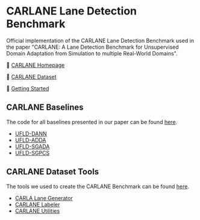 # CARLANE Lane Detection Benchmark
Official implementation of the CARLANE Lane Detection Benchmark used in the paper "CARLANE: A Lane Detection Benchmark for Unsupervised Domain Adaptation from Simulation to multiple Real-World Domains". 

:house_with_garden: [CARLANE Homepage](https://carlanebenchmark.github.io/)

:floppy_disk: [CARLANE Dataset](https://www.kaggle.com/datasets/carlanebenchmark/carlane-benchmark)

:rocket: [Getting Started](https://www.kaggle.com/code/carlanebenchmark/getting-started)

## CARLANE Baselines
The code for all baselines presented in our paper can be found [here](https://github.com/juliangebele/CARLANE/tree/master/CARLANE%20Baselines).

- [UFLD-DANN](https://github.com/juliangebele/CARLANE/tree/master/CARLANE%20Baselines/UFLD-DANN)
- [UFLD-ADDA](https://github.com/juliangebele/CARLANE/tree/master/CARLANE%20Baselines/UFLD-ADDA)
- [UFLD-SGADA](https://github.com/juliangebele/CARLANE/tree/master/CARLANE%20Baselines/UFLD-SGADA)
- [UFLD-SGPCS](https://github.com/juliangebele/CARLANE/tree/master/CARLANE%20Baselines/UFLD-SGPCS)

## CARLANE Dataset Tools
The tools we used to create the CARLANE Benchmark can be found [here](https://github.com/juliangebele/CARLANE/tree/master/CARLANE%20Dataset%20Tools).

- [CARLA Lane Generator](https://github.com/juliangebele/CARLANE/tree/master/CARLANE%20Dataset%20Tools/CARLA%20Lane%20Generator)
- [CARLANE Labeler](https://github.com/juliangebele/CARLANE/tree/master/CARLANE%20Dataset%20Tools/CARLANE%20Labeler)
- [CARLANE Utilities](https://github.com/juliangebele/CARLANE/tree/master/CARLANE%20Dataset%20Tools/CARLANE%20Utilities)
